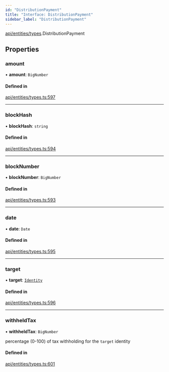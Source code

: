 ```yaml
---
id: "DistributionPayment"
title: "Interface: DistributionPayment"
sidebar_label: "DistributionPayment"
---
```


[api/entities/types](../../../../../modules/API/Entities/Types/Types.md).DistributionPayment

## Properties

### amount

• **amount**: `BigNumber`

#### Defined in

[api/entities/types.ts:597](https://github.com/PolymeshAssociation/polymesh-sdk/blob/995f17653/src/api/entities/types.ts#L597)

___

### blockHash

• **blockHash**: `string`

#### Defined in

[api/entities/types.ts:594](https://github.com/PolymeshAssociation/polymesh-sdk/blob/995f17653/src/api/entities/types.ts#L594)

___

### blockNumber

• **blockNumber**: `BigNumber`

#### Defined in

[api/entities/types.ts:593](https://github.com/PolymeshAssociation/polymesh-sdk/blob/995f17653/src/api/entities/types.ts#L593)

___

### date

• **date**: `Date`

#### Defined in

[api/entities/types.ts:595](https://github.com/PolymeshAssociation/polymesh-sdk/blob/995f17653/src/api/entities/types.ts#L595)

___

### target

• **target**: [`Identity`](../../../../../classes/API/Entities/Identity/Identity.md)

#### Defined in

[api/entities/types.ts:596](https://github.com/PolymeshAssociation/polymesh-sdk/blob/995f17653/src/api/entities/types.ts#L596)

___

### withheldTax

• **withheldTax**: `BigNumber`

percentage (0-100) of tax withholding for the `target` identity

#### Defined in

[api/entities/types.ts:601](https://github.com/PolymeshAssociation/polymesh-sdk/blob/995f17653/src/api/entities/types.ts#L601)
